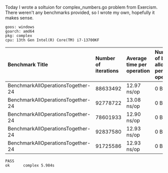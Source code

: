 Today I wrote a soltuion for complex_numbers.go problem from Exercism. There
weren't any benchmarks provided, so I wrote my own, hopefully it makes sense.
```
goos: windows
goarch: amd64
pkg: complex
cpu: 13th Gen Intel(R) Core(TM) i7-13700KF
```
|Benchmark Title            |Number of iterations|Average time per operation|Number of bytes allocated per operation|Number of memory allocations per operation                    
|:---|:---|:---|:---|:---|
BenchmarkAllOperationsTogether-24|       88633492|                12.97 ns/op|            0 B/op |         0 allocs/op|
BenchmarkAllOperationsTogether-24 |      92778722 |               13.08 ns/op |           0 B/op  |        0 allocs/op|
BenchmarkAllOperationsTogether-24  |     78601933 |              12.90 ns/op   |         0 B/op    |      0 allocs/op|
BenchmarkAllOperationsTogether-24   |    92837580  |              12.93 ns/op   |         0 B/op    |      0 allocs/op|
BenchmarkAllOperationsTogether-24    |   91725586   |             12.93 ns/op    |        0 B/op     |     0 allocs/op|
```
PASS
ok      complex 5.984s
```